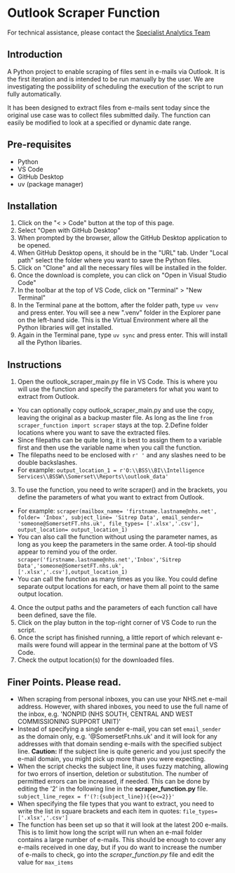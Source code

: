 # Outlook Scraper Function

For technical assistance, please contact the [Specialist Analytics Team](mailto:scwcsu.analytics.specialist@nhs.net)

## Introduction

A Python project to enable scraping of files sent in e-mails via Outlook. It is the first iteration and is intended to
be run manually by the user. We are investigating the possibility of scheduling the execution of the script to run fully
automatically.

It has been designed to extract files from e-mails sent today since the original use case was to collect files submitted
daily. The function can easily be modified to look at a specified or dynamic date range.

## Pre-requisites
- Python
- VS Code
- GitHub Desktop
- uv (package manager) 

## Installation

1. Click on the "< > Code" button at the top of this page.
2. Select "Open with GitHub Desktop"
3. When prompted by the browser, allow the GitHub Desktop application to be opened.
4. When GitHub Desktop opens, it should be in the "URL" tab. Under "Local path" select the folder where you want to save the Python files.
5. Click on "Clone" and all the necessary files will be installed in the folder.
6. Once the download is complete, you can click on "Open in Visual Studio Code"
7. In the toolbar at the top of VS Code, click on "Terminal" > "New Terminal"
8. In the Terminal pane at the bottom, after the folder path, type `uv venv` and press enter. You will see a new ".venv" folder in the 
Explorer pane on the left-hand side. This is the Virtual Environment where all the Python libraries will get installed.
9. Again in the Terminal pane, type `uv sync` and press enter. This will install all the Python libaries.

## Instructions

1. Open the outlook_scraper_main.py file in VS Code. This is where you will use the function and specify the parameters for what 
you want to extract from Outlook.
  - You can optionally copy outlook_scraper_main.py and use the copy, leaving the original as a backup master file. 
  As long as the line `from scraper_function import scraper` stays at the top.
2.Define folder locations where you want to save the extracted files.
  - Since filepaths can be quite long, it is best to assign them to a variable first and then use the variable name 
  when you call the function.
  - The filepaths need to be enclosed with `r' '` and any slashes need to be double backslashes.
  - For example: `output_location_1 = r'O:\\BSS\\BI\\Intelligence Services\\BSSW\\Somerset\\Reports\\outlook_data'`
3. To use the function, you need to write scraper() and in the brackets, you define the parameters of what you want to 
extract from Outlook.
  - For example: 
  `scraper(mailbox_name= 'firstname.lastname@nhs.net', folder= 'Inbox', subject_line= 'Sitrep Data', email_sender= 'someone@SomersetFT.nhs.uk', file_types= ['.xlsx','.csv'], output_location= output_location_1)`
  - You can also call the function without using the parameter names, as long as you keep the parameters in the same order.
  A tool-tip should appear to remind you of the order.
  `scraper('firstname.lastname@nhs.net','Inbox','Sitrep Data','someone@SomersetFT.nhs.uk',['.xlsx','.csv'],output_location_1)`
  - You can call the function as many times as you like. You could define separate output locations for each, or have them all
  point to the same output location.
4. Once the output paths and the parameters of each function call have been defined, save the file.
5. Click on the play button in the top-right corner of VS Code to run the script.
6. Once the script has finished running, a little report of which relevant e-mails were found will appear in the terminal
pane at the bottom of VS Code.
7. Check the output location(s) for the downloaded files.

## Finer Points. Please read.
- When scraping from personal inboxes, you can use your NHS.net e-mail address. However, with shared inboxes, you need to use
the full name of the inbox, e.g. 'NONPID (NHS SOUTH, CENTRAL AND WEST COMMISSIONING SUPPORT UNIT)'
- Instead of specifying a single sender e-mail, you can set `email_sender` as the domain only, e.g. '@SomersetFt.nhs.uk' and it
will look for any addresses with that domain sending e-mails with the specified subject line. **Caution:** If the subject line
is quite generic and you just specify the e-mail domain, you might pick up more than you were expecting.
- When the script checks the subject line, it uses fuzzy matching, allowing for two errors of insertion, deletion or substitution.
The number of permitted errors can be increased, if needed. This can be done by editing the '2' in the following line in the __scraper_function.py__ file.
`subject_line_regex = f'(?:{subject_line}){{e<=2}}'`
- When specifying the file types that you want to extract, you need to write the list in square brackets and each item in quotes:
`file_types= ['.xlsx','.csv']`
- The function has been set up so that it will look at the latest 200 e-mails. This is to limit how long the script will run when
an e-mail folder contains a large number of e-mails. This should be enough to cover any e-mails received in one day, but if you
do want to increase the number of e-mails to check, go into the _scraper_function.py_ file and edit the value for `max_items`